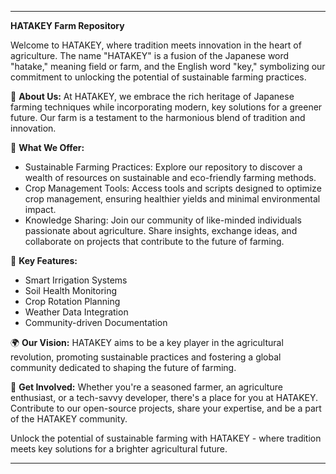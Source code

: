 

---

**HATAKEY Farm Repository**

Welcome to HATAKEY, where tradition meets innovation in the heart of agriculture. The name "HATAKEY" is a fusion of the Japanese word "hatake," meaning field or farm, and the English word "key," symbolizing our commitment to unlocking the potential of sustainable farming practices.

🌾 **About Us:**
At HATAKEY, we embrace the rich heritage of Japanese farming techniques while incorporating modern, key solutions for a greener future. Our farm is a testament to the harmonious blend of tradition and innovation.

🌱 **What We Offer:**
- Sustainable Farming Practices: Explore our repository to discover a wealth of resources on sustainable and eco-friendly farming methods.
- Crop Management Tools: Access tools and scripts designed to optimize crop management, ensuring healthier yields and minimal environmental impact.
- Knowledge Sharing: Join our community of like-minded individuals passionate about agriculture. Share insights, exchange ideas, and collaborate on projects that contribute to the future of farming.

🚜 **Key Features:**
- Smart Irrigation Systems
- Soil Health Monitoring
- Crop Rotation Planning
- Weather Data Integration
- Community-driven Documentation

🌍 **Our Vision:**
HATAKEY aims to be a key player in the agricultural revolution, promoting sustainable practices and fostering a global community dedicated to shaping the future of farming.

🤝 **Get Involved:**
Whether you're a seasoned farmer, an agriculture enthusiast, or a tech-savvy developer, there's a place for you at HATAKEY. Contribute to our open-source projects, share your expertise, and be a part of the HATAKEY community.

Unlock the potential of sustainable farming with HATAKEY - where tradition meets key solutions for a brighter agricultural future.

---
